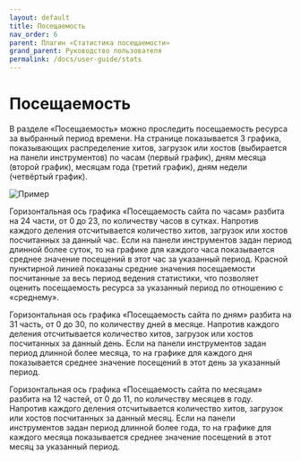 ```yaml
---
layout: default
title: Посещаемость
nav_order: 6
parent: Плагин «Статистика посещаемости»
grand_parent: Руководство пользователя
permalink: /docs/user-guide/stats
---
```


# Посещаемость

В разделе «Посещаемость» можно проследить посещаемость ресурса за выбранный период времени. На странице показывается 3 графика, показывающих распределение хитов, загрузок или хостов (выбирается на панели инструментов) по часам (первый график), дням месяца (второй график), месяцам года (третий график), дням недели (четвёртый график).

![Пример]({{site.baseurl}}/images/p-1.png)

Горизонтальная ось графика «Посещаемость сайта по часам» разбита на 24 части, от 0 до 23, по количеству часов в сутках. Напротив каждого деления отсчитывается количество хитов, загрузок или хостов посчитанных за данный час. Если на панели инструментов задан период длинной более суток, то на графике для каждого часа показывается среднее значение посещений в этот час за указанный период. Красной пунктирной линией показаны средние значения посещаемости посчитанные за весь период ведения статистики, что позволяет оценить посещаемость ресурса за указанный период по отношению с «среднему».

Горизонтальная ось графика «Посещаемость сайта по дням» разбита на 31 часть, от 0 до 30, по количеству дней в месяце. Напротив каждого деления отсчитывается количество хитов, загрузок или хостов посчитанных за данный день. Если на панели инструментов задан период длинной более месяца, то на графике для каждого дня показывается среднее значение посещений в этот день за указанный период.

Горизонтальная ось графика «Посещаемость сайта по месяцам» разбита на 12 частей, от 0 до 11, по количеству месяцев в году. Напротив каждого деления отсчитывается количество хитов, загрузок или хостов посчитанных за данный месяц. Если на панели инструментов задан период длинной более года, то на графике для каждого месяца показывается среднее значение посещений в этот месяц за указанный период.